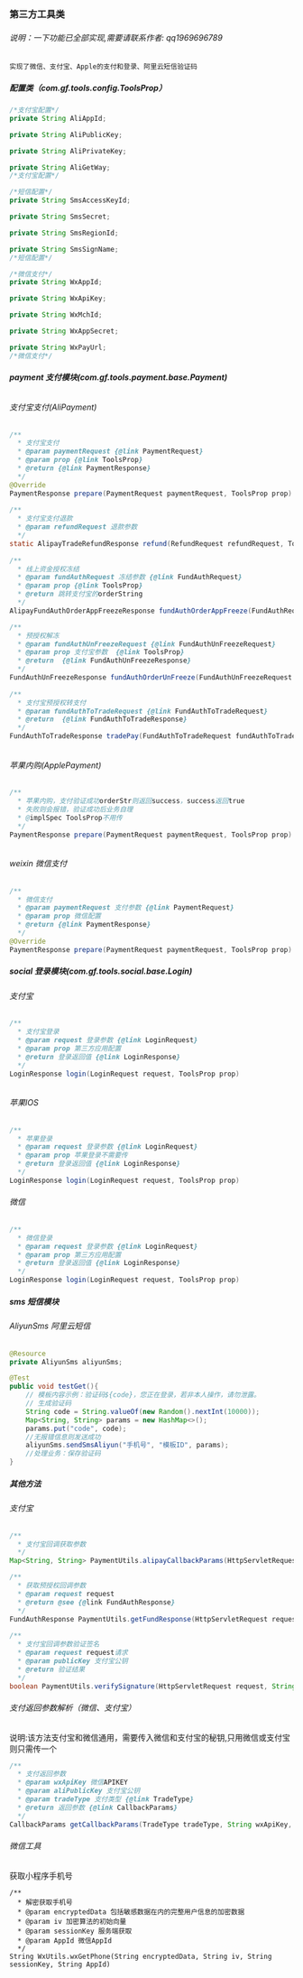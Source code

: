 ### 第三方工具类

###### 说明：一下功能已全部实现,需要请联系作者: qq1969696789
```
实现了微信、支付宝、Apple的支付和登录、阿里云短信验证码
```
##### 配置类（com.gf.tools.config.ToolsProp）

```java
/*支付宝配置*/
private String AliAppId;

private String AliPublicKey;

private String AliPrivateKey;

private String AliGetWay;
/*支付宝配置*/

/*短信配置*/
private String SmsAccessKeyId;

private String SmsSecret;

private String SmsRegionId;

private String SmsSignName;
/*短信配置*/

/*微信支付*/
private String WxAppId;

private String WxApiKey;

private String WxMchId;

private String WxAppSecret;

private String WxPayUrl;
/*微信支付*/
```

##### payment 支付模块(com.gf.tools.payment.base.Payment)

######        

###### 支付宝支付(AliPayment)

```java
/**
  * 支付宝支付
  * @param paymentRequest {@link PaymentRequest}
  * @param prop {@link ToolsProp}
  * @return {@link PaymentResponse}
  */
@Override
PaymentResponse prepare(PaymentRequest paymentRequest, ToolsProp prop)
        
/**
  * 支付宝支付退款
  * @param refundRequest 退款参数
  */
static AlipayTradeRefundResponse refund(RefundRequest refundRequest, ToolsProp prop)        
               
/**
  * 线上资金授权冻结
  * @param fundAuthRequest 冻结参数 {@link FundAuthRequest}
  * @param prop {@link ToolsProp}
  * @return 跳转支付宝的orderString
  */
AlipayFundAuthOrderAppFreezeResponse fundAuthOrderAppFreeze(FundAuthRequest fundAuthRequest, ToolsProp prop)

/**
  * 预授权解冻
  * @param fundAuthUnFreezeRequest {@link FundAuthUnFreezeRequest}
  * @param prop 支付宝参数  {@link ToolsProp}
  * @return  {@link FundAuthUnFreezeResponse}
  */
FundAuthUnFreezeResponse fundAuthOrderUnFreeze(FundAuthUnFreezeRequest fundAuthUnFreezeRequest, ToolsProp prop)
    
/**
  * 支付宝预授权转支付
  * @param fundAuthToTradeRequest {@link FundAuthToTradeRequest}
  * @return  {@link FundAuthToTradeResponse}
  */
FundAuthToTradeResponse tradePay(FundAuthToTradeRequest fundAuthToTradeRequest, ToolsProp prop)

```

######       

###### 苹果内购(ApplePayment)

```java
/**
  * 苹果内购，支付验证成功orderStr则返回success，success返回true
  * 失败则会报错，验证成功后业务自理
  * @implSpec ToolsProp不用传
  */
PaymentResponse prepare(PaymentRequest paymentRequest, ToolsProp prop)
```

######       

######  weixin 微信支付

```java
/**
  * 微信支付
  * @param paymentRequest 支付参数 {@link PaymentRequest}
  * @param prop 微信配置
  * @return {@link PaymentResponse}
  */
@Override
PaymentResponse prepare(PaymentRequest paymentRequest, ToolsProp prop)
```



##### social 登录模块(com.gf.tools.social.base.Login)

  

###### 支付宝

```java
/**
  * 支付宝登录
  * @param request 登录参数 {@link LoginRequest}
  * @param prop 第三方应用配置
  * @return 登录返回值 {@link LoginResponse}
  */
LoginResponse login(LoginRequest request, ToolsProp prop)
```

######         

###### 苹果IOS

```java
/**
  * 苹果登录
  * @param request 登录参数 {@link LoginRequest}
  * @param prop 苹果登录不需要传
  * @return 登录返回值 {@link LoginResponse}
  */
LoginResponse login(LoginRequest request, ToolsProp prop)
```



######  微信

```java
/**
  * 微信登录
  * @param request 登录参数 {@link LoginRequest}
  * @param prop 第三方应用配置
  * @return 登录返回值 {@link LoginResponse}
  */
LoginResponse login(LoginRequest request, ToolsProp prop)
```

#####     sms 短信模块



###### AliyunSms 阿里云短信

```java
@Resource
private AliyunSms aliyunSms;

@Test
public void testGet(){
    // 模板内容示例：验证码${code}，您正在登录，若非本人操作，请勿泄露。
    // 生成验证码
    String code = String.valueOf(new Random().nextInt(10000));
    Map<String, String> params = new HashMap<>();
    params.put("code", code);
    //无报错信息则发送成功
    aliyunSms.sendSmsAliyun("手机号", "模板ID", params);
    //处理业务：保存验证码
}
```



##### 其他方法



###### 支付宝

```java
/**
  * 支付宝回调获取参数
  */
Map<String, String> PaymentUtils.alipayCallbackParams(HttpServletRequest request)

/**
  * 获取预授权回调参数
  * @param request request
  * @return @see {@link FundAuthResponse}
  */
FundAuthResponse PaymentUtils.getFundResponse(HttpServletRequest request)
    
/**
  * 支付宝回调参数验证签名
  * @param request request请求
  * @param publicKey 支付宝公钥
  * @return 验证结果
  */    
boolean PaymentUtils.verifySignature(HttpServletRequest request, String publicKey)
```

######   	支付返回参数解析（微信、支付宝）

说明:该方法支付宝和微信通用，需要传入微信和支付宝的秘钥,只用微信或支付宝则只需传一个

```java
/**
  * 支付返回参数
  * @param wxApiKey 微信APIKEY
  * @param aliPublicKey 支付宝公钥
  * @param tradeType 支付类型 {@link TradeType}
  * @return 返回参数 {@link CallbackParams}
  */
CallbackParams getCallbackParams(TradeType tradeType, String wxApiKey, String aliPublicKey , HttpServletRequest request)
```

###### 微信工具

获取小程序手机号

```
/**
  * 解密获取手机号
  * @param encryptedData 包括敏感数据在内的完整用户信息的加密数据
  * @param iv 加密算法的初始向量
  * @param sessionKey 服务端获取
  * @param AppId 微信AppId
  */
String WxUtils.wxGetPhone(String encryptedData, String iv, String sessionKey, String AppId)
```
